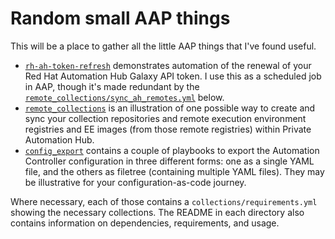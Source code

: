# Random small AAP things

This will be a place to gather all the little AAP things that I've found useful.

- [`rh-ah-token-refresh`](rh-ah-token-refresh) demonstrates automation of the renewal of your Red Hat Automation Hub Galaxy API token. I use this as a scheduled job in AAP, though it's made redundant by the [`remote_collections/sync_ah_remotes.yml`](remote_collections) below.
- [`remote_collections`](remote_collections) is an illustration of one possible way to create and sync your collection repositories and remote execution environment registries and EE images (from those remote registries) within Private Automation Hub.
- [`config_export`](config_export) contains a couple of playbooks to export the Automation Controller configuration in three different forms: one as a single YAML file, and the others as filetree (containing multiple YAML files). They may be illustrative for your configuration-as-code journey.

Where necessary, each of those contains a `collections/requirements.yml` showing the necessary collections. The README in each directory also contains information on dependencies, requirements, and usage.
